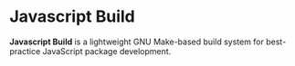 Javascript Build
================

**Javascript Build** is a lightweight GNU Make-based build system for best-practice JavaScript
package development.
